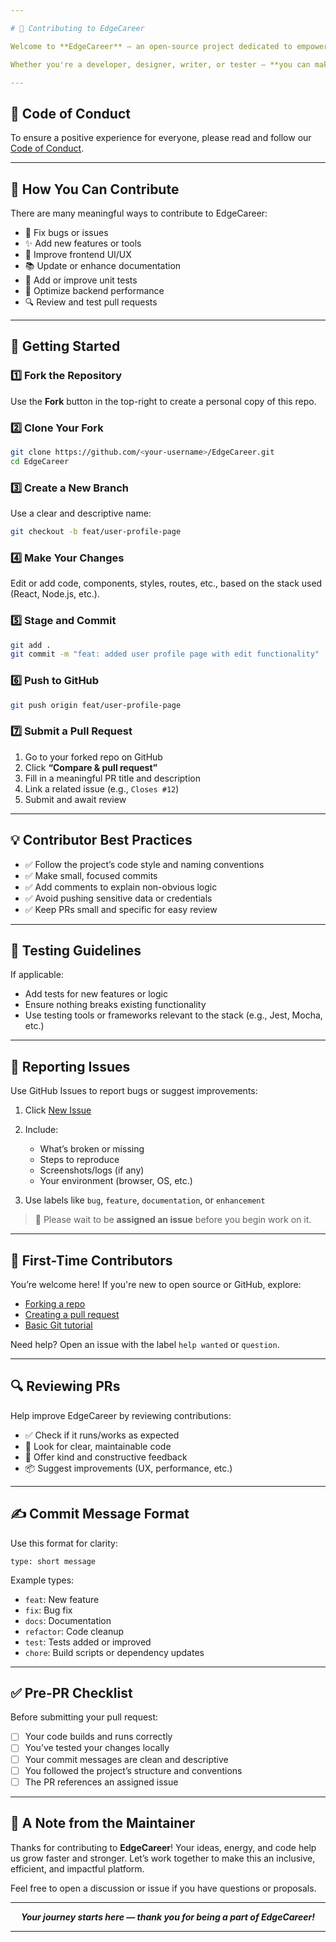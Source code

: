```yaml
---

# 🎯 Contributing to EdgeCareer

Welcome to **EdgeCareer** — an open-source project dedicated to empowering users with tools and insights for career advancement. We’re excited to have your support in building a smarter, more impactful platform!

Whether you're a developer, designer, writer, or tester — **you can make a difference here**. 🛠️💡

---
```


## 📜 Code of Conduct

To ensure a positive experience for everyone, please read and follow our [Code of Conduct](CODE_OF_CONDUCT.md).

---

## 🚀 How You Can Contribute

There are many meaningful ways to contribute to EdgeCareer:

* 🐛 Fix bugs or issues
* ✨ Add new features or tools
* 🎨 Improve frontend UI/UX
* 📚 Update or enhance documentation
* 🧪 Add or improve unit tests
* 🔧 Optimize backend performance
* 🔍 Review and test pull requests

---

## 🔧 Getting Started

### 1️⃣ Fork the Repository

Use the **Fork** button in the top-right to create a personal copy of this repo.

### 2️⃣ Clone Your Fork

```bash
git clone https://github.com/<your-username>/EdgeCareer.git
cd EdgeCareer
```

### 3️⃣ Create a New Branch

Use a clear and descriptive name:

```bash
git checkout -b feat/user-profile-page
```

### 4️⃣ Make Your Changes

Edit or add code, components, styles, routes, etc., based on the stack used (React, Node.js, etc.).

### 5️⃣ Stage and Commit

```bash
git add .
git commit -m "feat: added user profile page with edit functionality"
```

### 6️⃣ Push to GitHub

```bash
git push origin feat/user-profile-page
```

### 7️⃣ Submit a Pull Request

1. Go to your forked repo on GitHub
2. Click **“Compare & pull request”**
3. Fill in a meaningful PR title and description
4. Link a related issue (e.g., `Closes #12`)
5. Submit and await review

---

## 💡 Contributor Best Practices

* ✅ Follow the project’s code style and naming conventions
* ✅ Make small, focused commits
* ✅ Add comments to explain non-obvious logic
* ✅ Avoid pushing sensitive data or credentials
* ✅ Keep PRs small and specific for easy review

---

## 🧪 Testing Guidelines

If applicable:

* Add tests for new features or logic
* Ensure nothing breaks existing functionality
* Use testing tools or frameworks relevant to the stack (e.g., Jest, Mocha, etc.)

---

## 🐛 Reporting Issues

Use GitHub Issues to report bugs or suggest improvements:

1. Click [New Issue](https://github.com/amitkumardemo/EdgeCareer/issues/new)
2. Include:

   * What’s broken or missing
   * Steps to reproduce
   * Screenshots/logs (if any)
   * Your environment (browser, OS, etc.)
3. Use labels like `bug`, `feature`, `documentation`, or `enhancement`

> 🔐 Please wait to be **assigned an issue** before you begin work on it.

---

## 🙌 First-Time Contributors

You’re welcome here! If you're new to open source or GitHub, explore:

* [Forking a repo](https://docs.github.com/en/get-started/quickstart/fork-a-repo)
* [Creating a pull request](https://opensource.com/article/19/7/create-pull-request-github)
* [Basic Git tutorial](https://www.freecodecamp.org/news/learn-the-basics-of-git-in-under-10-minutes/)

Need help? Open an issue with the label `help wanted` or `question`.

---

## 🔍 Reviewing PRs

Help improve EdgeCareer by reviewing contributions:

* ✅ Check if it runs/works as expected
* 🧠 Look for clear, maintainable code
* 💬 Offer kind and constructive feedback
* 📦 Suggest improvements (UX, performance, etc.)

---

## ✍️ Commit Message Format

Use this format for clarity:

```
type: short message
```

Example types:

* `feat`: New feature
* `fix`: Bug fix
* `docs`: Documentation
* `refactor`: Code cleanup
* `test`: Tests added or improved
* `chore`: Build scripts or dependency updates

---

## ✅ Pre-PR Checklist

Before submitting your pull request:

* [ ] Your code builds and runs correctly
* [ ] You’ve tested your changes locally
* [ ] Your commit messages are clean and descriptive
* [ ] You followed the project’s structure and conventions
* [ ] The PR references an assigned issue

---

## 🙏 A Note from the Maintainer

Thanks for contributing to **EdgeCareer**! Your ideas, energy, and code help us grow faster and stronger. Let’s work together to make this an inclusive, efficient, and impactful platform.

Feel free to open a discussion or issue if you have questions or proposals.

---

<div align="center">
  <em><b>Your journey starts here — thank you for being a part of EdgeCareer!</b></em>
</div>

---
